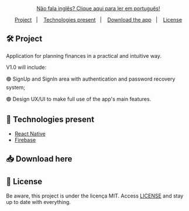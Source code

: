 
<p align="center">
  <a href="https://github.com/laysaalves/banknotes-app/blob/main/README-PTBR.md">Não fala inglês? Clique aqui para ler em português!</a>
  </p>
 <p align="center"> 
  <a href="#-project">Project</a>&nbsp;&nbsp;&nbsp;|&nbsp;&nbsp;&nbsp;
  <a href="#-technologies-present">Technologies present</a>&nbsp;&nbsp;&nbsp;|&nbsp;&nbsp;&nbsp;
  <a href="#-download-here">Download the app</a>&nbsp;&nbsp;&nbsp;|&nbsp;&nbsp;&nbsp;
  <a href="#-license">License</a>
</p>

## 🛠️ Project

<p>Application for planning finances in a practical and intuitive way.</p>
<p>V1.0 will include:<p>
<p align="left">🟢 SignUp and SignIn area with authentication and password recovery system;</p>
<p align="left">🟢 Design UX/UI to make full use of the app's main features.</p>

## 🚀 Technologies present

- [React Native](https://reactnative.dev/)
- [Firebase](https://firebase.google.com/)

## 📥 Download here



## 🔐 License

Be aware, this project is under the licença MIT. Access [LICENSE](LICENSE) and stay up to date with everything.
